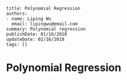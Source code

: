 ~~~~
title: Polynomial Regression
authors:
- name: Liping Wu
  email: lipingwu@email.com
summary: Polynomial regression
publishDate: 01/16/2018
updateDate: 02/16/2018
tags: []
~~~~

# Polynomial Regression










